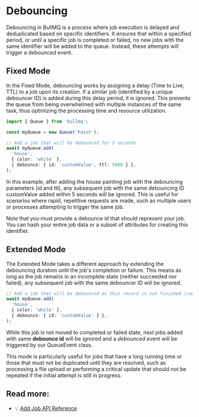 # Debouncing

Debouncing in BullMQ is a process where job execution is delayed and deduplicated based on specific identifiers. It ensures that within a specified period, or until a specific job is completed or failed, no new jobs with the same identifier will be added to the queue. Instead, these attempts will trigger a debounced event.

## Fixed Mode

In the Fixed Mode, debouncing works by assigning a delay (Time to Live, TTL) to a job upon its creation. If a similar job (identified by a unique debouncer ID) is added during this delay period, it is ignored. This prevents the queue from being overwhelmed with multiple instances of the same task, thus optimizing the processing time and resource utilization.

```typescript
import { Queue } from 'bullmq';

const myQueue = new Queue('Paint');

// Add a job that will be debounced for 5 seconds.
await myQueue.add(
  'house',
  { color: 'white' },
  { debounce: { id: 'customValue', ttl: 5000 } },
);
```

In this example, after adding the house painting job with the debouncing parameters (id and ttl), any subsequent job with the same debouncing ID customValue added within 5 seconds will be ignored. This is useful for scenarios where rapid, repetitive requests are made, such as multiple users or processes attempting to trigger the same job.

Note that you must provide a debounce id that should represent your job. You can hash your entire job data or a subset of attributes for creating this identifier.

## Extended Mode

The Extended Mode takes a different approach by extending the debouncing duration until the job's completion or failure. This means as long as the job remains in an incomplete state (neither succeeded nor failed), any subsequent job with the same debouncer ID will be ignored.

```typescript
// Add a job that will be debounced as this record is not finished (completed or failed).
await myQueue.add(
  'house',
  { color: 'white' },
  { debounce: { id: 'customValue' } },
);
```

While this job is not moved to completed or failed state, next jobs added with same **debounce id** will be ignored and a _debounced_ event will be triggered by our QueueEvent class.

This mode is particularly useful for jobs that have a long running time or those that must not be duplicated until they are resolved, such as processing a file upload or performing a critical update that should not be repeated if the initial attempt is still in progress.

## Read more:

- 💡 [Add Job API Reference](https://api.docs.bullmq.io/classes/v5.Queue.html#add)
